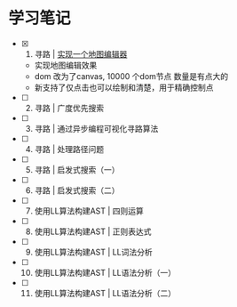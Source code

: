 # 学习笔记

- [x] 1. 寻路 | [实现一个地图编辑器](./findPath/01.html)
  - 实现地图编辑效果
  - dom 改为了canvas, 10000 个dom节点 数量是有点大的
  - 新支持了仅点击也可以绘制和清楚，用于精确控制点
- [ ] 2. 寻路 | 广度优先搜索
- [ ] 3. 寻路 | 通过异步编程可视化寻路算法
- [ ] 4. 寻路 | 处理路径问题
- [ ] 5. 寻路 | 启发式搜索（一）
- [ ] 6. 寻路 | 启发式搜索（二）
- [ ] 7. 使用LL算法构建AST | 四则运算
- [ ] 8. 使用LL算法构建AST | 正则表达式
- [ ] 9. 使用LL算法构建AST | LL词法分析
- [ ] 10. 使用LL算法构建AST | LL语法分析（一）
- [ ] 11. 使用LL算法构建AST | LL语法分析（二）

